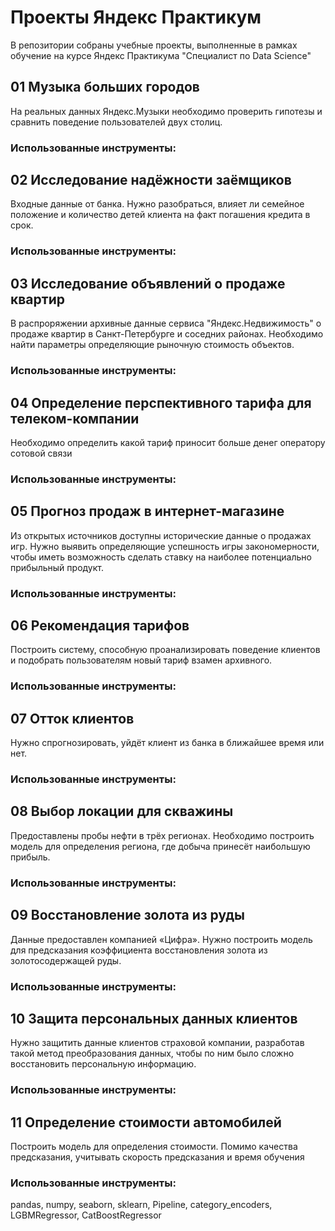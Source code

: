 # Проекты Яндекс Практикум
В репозитории собраны учебные проекты, выполненные в рамках обучение на курсе Яндекс Практикума "Специалист по Data Science"
## 01 Музыка больших городов
На реальных данных Яндекс.Музыки необходимо проверить гипотезы и сравнить поведение пользователей двух столиц.
### Использованные инструменты:
## 02 Исследование надёжности заёмщиков
Входные данные от банка. Нужно разобраться, влияет ли семейное положение и количество детей клиента на факт погашения кредита в срок.
### Использованные инструменты:
## 03 Исследование объявлений о продаже квартир
В распроряжении архивные данные сервиса "Яндекс.Недвижимость" о продаже квартир в Санкт-Петербурге и соседних районах. Необходимо найти параметры определяющие рыночную стоимость объектов.
### Использованные инструменты:
## 04 Определение перспективного тарифа для телеком-компании
Необходимо определить какой тариф приносит больше денег оператору сотовой связи
### Использованные инструменты:
## 05 Прогноз продаж в интернет-магазине
Из открытых источников доступны исторические данные о продажах игр. Нужно выявить определяющие успешность игры закономерности, чтобы иметь возможность сделать ставку на наиболее потенциально прибыльный продукт.
### Использованные инструменты:
## 06 Рекомендация тарифов
Построить систему, способную проанализировать поведение клиентов и подобрать пользователям новый тариф взамен архивного.
### Использованные инструменты:
## 07 Отток клиентов
Нужно спрогнозировать, уйдёт клиент из банка в ближайшее время или нет.
### Использованные инструменты:
## 08 Выбор локации для скважины
Предоставлены пробы нефти в трёх регионах. Необходимо построить модель для определения региона, где добыча принесёт наибольшую прибыль.
### Использованные инструменты:
## 09 Восстановление золота из руды
Данные предоставлен компанией «Цифра». Нужно построить модель для предсказания коэффициента восстановления золота из золотосодержащей руды.
### Использованные инструменты:
## 10 Защита персональных данных клиентов
Нужно защитить данные клиентов страховой компании, разработав такой метод преобразования данных, чтобы по ним было сложно восстановить персональную информацию.
### Использованные инструменты:
## 11 Определение стоимости автомобилей
Построить модель для определения стоимости. Помимо качества предсказания, учитывать скорость предсказания и время обучения
### Использованные инструменты:
pandas, numpy, seaborn, sklearn, Pipeline, category_encoders, LGBMRegressor, CatBoostRegressor




